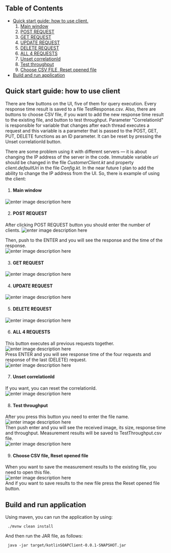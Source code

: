 ## Table of Contents

- [Quick start guide: how to use client.](#markdown-header-quick-start-guide-how-to-use-client)  
  1. [Main window](#markdown-header-main-window)  
  2. [POST REQUEST](#markdown-header-post-request)  
  3. [GET REQUEST](#markdown-header-get-request)  
  4. [UPDATE REQUEST](#markdown-header-update-request)  
  5. [DELETE REQUEST](#markdown-header-delete-request)  
  6. [ALL 4 REQUESTS](#markdown-header-all-4-requests)  
  7. [Unset correlationId](#markdown-header-unset-correlationid)  
  8. [Test throughput](#markdown-header-test-throughput)  
  9. [Choose CSV FILE, Reset opened file](#markdown-header-choose-csv-file-reset-opened-file)  
- [Build and run application](#markdown-header-build-and-run-application)

## Quick start guide: how to use client

There are few buttons on the UI, five of them for query execution. Every response time result is saved to a file TestResponse.csv.
Also, there are buttons to choose CSV file, if you want to add the new response time result to the existing file, and button to test throughput. 
Parameter "CorrelationId" is responsible for variable that changes after each thread executes a request and this variable is a parameter that is passed to the POST, GET, PUT, DELETE functions as an ID parameter. It can be reset by pressing the Unset correlationId button.

There are some problem using it with different servers — it is about changing the IP address of the server in the code. Immutable variable *uri* should be changed in the file *CustomerClient.kt* and property *client.defaultUri* in the file *Config.kt*. In the near future I plan to add the ability to change the IP address from the UI. 
So, there is example of using the client:  

 1. #### **Main window**  
 ![enter image description here](https://bytebucket.org/N1Kk1/kotlinsoapclient/raw/ec141e3eda7e73941457d73621e7d9903a0fbc74/imgs/main.png)  
 
 2. #### **POST REQUEST**  
 After clicking POST REQUEST button you should enter the number of clients. 
 ![enter image description here](https://bytebucket.org/N1Kk1/kotlinsoapclient/raw/ec141e3eda7e73941457d73621e7d9903a0fbc74/imgs/POST1.png)  
 
 Then, push to the ENTER and you will see the response and the time of the response.  
 ![enter image description here](https://bytebucket.org/N1Kk1/kotlinsoapclient/raw/ec141e3eda7e73941457d73621e7d9903a0fbc74/imgs/POST2.png)

 3. #### **GET REQUEST**  
 ![enter image description here](https://bytebucket.org/N1Kk1/kotlinsoapclient/raw/ec141e3eda7e73941457d73621e7d9903a0fbc74/imgs/GET.png)

 4. #### **UPDATE REQUEST**  
 ![enter image description here](https://bytebucket.org/N1Kk1/kotlinsoapclient/raw/ec141e3eda7e73941457d73621e7d9903a0fbc74/imgs/UPDATE.png)  

 5. #### **DELETE REQUEST**  
 ![enter image description here](https://bytebucket.org/N1Kk1/kotlinsoapclient/raw/ec141e3eda7e73941457d73621e7d9903a0fbc74/imgs/DELETE.png)  

 6. #### **ALL 4 REQUESTS**  
 This button executes all previous requests together.  
 ![enter image description here](https://bytebucket.org/N1Kk1/kotlinsoapclient/raw/ec141e3eda7e73941457d73621e7d9903a0fbc74/imgs/ALLFOUR1.png)  
 Press ENTER and you will see response time of the four requests and response of the last (DELETE) request.  
 ![enter image description here](https://bytebucket.org/N1Kk1/kotlinsoapclient/raw/ec141e3eda7e73941457d73621e7d9903a0fbc74/imgs/ALLFOUR2.png)  

 7. #### **Unset correlationId**  
 If you want, you can reset the correlationId.  
 ![enter image description here](https://bytebucket.org/N1Kk1/kotlinsoapclient/raw/ec141e3eda7e73941457d73621e7d9903a0fbc74/imgs/UNSETCORRID.png)  

 8. #### **Test throughput**  
 After you press this button you need to enter the file name.  
 ![enter image description here](https://bytebucket.org/N1Kk1/kotlinsoapclient/raw/ec141e3eda7e73941457d73621e7d9903a0fbc74/imgs/TESTTHROUGHPUT1.png)  
 Then push enter and you will see the received image, its size, response time and throughput. Measurement results will be saved to TestThroughput.csv file.  
 ![enter image description here](https://bytebucket.org/N1Kk1/kotlinsoapclient/raw/ec141e3eda7e73941457d73621e7d9903a0fbc74/imgs/TESTTHROUGHPUT2.png)  
 
 9. #### **Choose CSV file, Reset opened file**  
 When you want to save the measurement results to the existing file, you need to open this file.  
 ![enter image description here](https://bytebucket.org/N1Kk1/kotlinsoapclient/raw/ec141e3eda7e73941457d73621e7d9903a0fbc74/imgs/CHOOSEFILE.png)  
 And if you want to save results to the new file press the Reset opened file button.  

## Build and run application

 Using maven, you can run the application by using: 
     
     ./mvnw clean install
 And then run the JAR file, as follows:
     
     java -jar target/kotlinSOAPClient-0.0.1-SNAPSHOT.jar
                      

